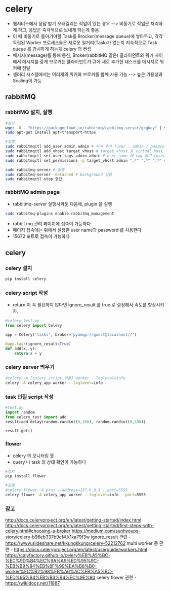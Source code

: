 # celery
* 웹서비스에서 응답 받기 오래걸리는 작업이 있는 경우 --> 비동기로 작업은 처리하게 하고, 응답은 즉각적으로 보내게 하는게 좋음
* 이 때 비동기로 돌아가야할 Task를 Brocker(message queue)에 쌓아두고, 각각 독립된 Worker 프로세스들은 새로운 일거리(Task)가 없는지 지속적으로 Task queue 를 감시하게 하는게 celery 의 컨셉
* 메시지(message)를 통해 통신, Broker(rabbitMQ 같은) 클라이언트와 워커 사이에서 메시지를 중계
브로커는 클라이언트가 큐에 새로 추가한 태스크를 메시지로 워커에 전달
* 셀러리 시스템에서는 여러개의 워커와 브로커를 함께 사용 가능 --> 높은 가용성과 Scaling이 가능

## rabbitMQ
### rabbitMQ 설치, 실행
```sh
#설치
wget -O - "https://packagecloud.io/rabbitmq/rabbitmq-server/gpgkey" | sudo apt-key add -
sudo apt-get install apt-transport-https

#실행
sudo rabbitmqctl add_user admin admin # 유저 추가 (user : admin / password : admin)
sudo rabbitmqctl add_vhost target_vhost # target_vhost 로 virtual host setting
sudo rabbitmqctl set_user_tags admin admin # user name 에 tag 달기 (user admin 의 tag 는 admin 인 것)
sudo rabbitmqctl set_permissions -p target_vhost admin ".*" ".*" ".*" # user admin 에게 target_vhost 에 대한 permition 을 부여함

sudo rabbitmq-server # 실행
sudo rabbitmq-server -detached # background 실행
sudo rabbitmqctl stop 중단
```

### rabbitMQ admin page
- rabbitmq-server 실행시켜둔 다음에, plugin 을 실행
```sh
sudo rabbitmq-plugins enable rabbitmq_management
```
- rabbit mq 관리 페이지에 접속이 가능하다
- 페이지 접속에는 위에서 설정한 user name과 password 를 사용한다
- 15672 포트로 접속이 가능하다

## celery
### celery 설치
```sh
pip install celery
```
### celery script 작성
* return 이 꼭 필요하지 않다면 ignore_result 를 true 로 설정해서 속도를 향상시키자.
```python
#celery_test.py
from celery import Celery

app = Celery('tasks', broker='pyamqp://guest@localhost//')

@app.task(ignore_result=True)
def add(x, y):
    return x + y
```

### celery server 띄우기
```sh
#celery -A [celery script 이름] worker --loglevel=info
celery -A celery_app worker --loglevel=info
```

### task 던질 script 작성
```python
#test.py
import random
from celery_test import add
result=add.delay(random.randint(0,100), random.randint(0,100))

result.get()
```

### flower
* celery 의 모니터링 툴
* query 나 task 의 상태 확인이 가능하다

```sh
#설치
pip install flower

#실행
#celery flower -A proj --address=127.0.0.1 --port=5555
celery flower -A celery_app worker --loglevel=info --port=5555
```




### 참고
http://docs.celeryproject.org/en/latest/getting-started/index.html
http://docs.celeryproject.org/en/latest/getting-started/first-steps-with-celery.html#choosing-a-broker
https://medium.com/sunhyoups-story/celery-b96eb337b9cf#.k1ka79f3w
ignore_result 관련 - https://www.slideshare.net/kkungkkung/celery-52212762
multi worker 등 관련 - https://docs.celeryproject.org/en/latest/userguide/workers.html
https://calyfactory.github.io/celery%EB%A5%BC-%EC%9D%B4%EC%9A%A9%ED%95%9C-%EB%B9%84%EB%8F%99%EA%B8%B0-worker%EC%B2%98%EB%A6%AC%EB%A5%BC-%ED%95%B4%EB%B3%B4%EC%9E%90
celery flower 관련 - https://wikidocs.net/11887

